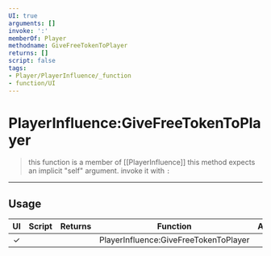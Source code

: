 ```yaml
---
UI: true
arguments: []
invoke: ':'
memberOf: Player
methodname: GiveFreeTokenToPlayer
returns: []
script: false
tags:
- Player/PlayerInfluence/_function
- function/UI
---
```

# PlayerInfluence:GiveFreeTokenToPlayer
> this function is a member of [[PlayerInfluence]]
> this method expects an implicit "self" argument. invoke it with `:`
-----
## Usage
|  UI | Script | Returns | Function | Arguments |
|:---:|:------:|-------:|:--------:|:---------|
|✓| ||PlayerInfluence:GiveFreeTokenToPlayer||
